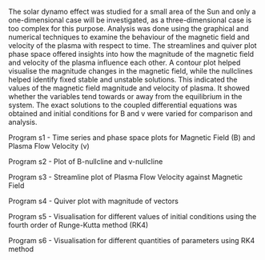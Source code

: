 The solar dynamo effect was studied for a small area of the Sun and only a one-dimensional case will be investigated, as a three-dimensional case is too complex for this purpose. Analysis 
was done using the graphical and numerical techniques to examine the behaviour of the magnetic field and velocity of the plasma with respect to time. The streamlines and quiver plot phase 
space offered insights into how the magnitude of the magnetic field and velocity of the plasma influence each other. A contour plot helped visualise the magnitude changes in the magnetic 
field, while the nullclines helped identify fixed stable and unstable solutions. This indicated the values of the magnetic field magnitude and velocity of plasma. It showed whether the 
variables tend towards or away from the equilibrium in the system. The exact solutions to the coupled differential equations was obtained and initial conditions for B and v were varied for 
comparison and analysis. 

Program s1 - Time series and phase space plots for Magnetic Field (B) and Plasma Flow Velocity (v)

Program s2 - Plot of B-nullcline and v-nullcline

Program s3 - Streamline plot of Plasma Flow Velocity against Magnetic Field

Program s4 - Quiver plot with magnitude of vectors

Program s5 - Visualisation for different values of initial conditions using the fourth order of Runge-Kutta method (RK4)

Program s6 - Visualisation for different quantities of parameters using RK4 method

